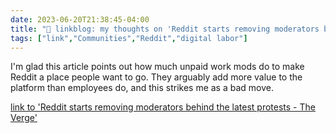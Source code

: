 ---date: 2023-06-20T21:38:45-04:00title: "🔗 linkblog: my thoughts on 'Reddit starts removing moderators behind the latest protests - The Verge'"tags: ["link","Communities","Reddit","digital labor"]---I'm glad this article points out how much unpaid work mods do to make Reddit a place people want to go. They arguably add more value to the platform than employees do, and this strikes me as a bad move.   [link to 'Reddit starts removing moderators behind the latest protests - The Verge'](https://www.theverge.com/2023/6/20/23767848/reddit-blackout-api-protest-moderators-suspended-nsfw)